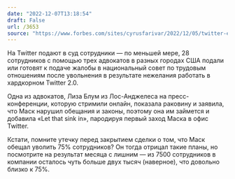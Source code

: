 ```yaml
---
date: "2022-12-07T13:18:54"
draft: False
url: /3653
source: "https://www.forbes.com/sites/cyrusfarivar/2022/12/05/twitter-elon-musk-lawyers/"
---
```


На Twitter подают в суд сотрудники — по меньшей мере, 28 сотрудников с помощью трех адвокатов в разных городах США подали или готовят к подаче жалобы в национальный совет по трудовым отношениям после увольнения в результате нежелания работать в хардкорном Twitter 2.0. 

Одна из адвокатов, Лиза Блум из Лос-Анджелеса на пресс-конференции, которую стримили онлайн, показала раковину и заявила, что Маск нарушил обещания и законы, поэтому она им займется и добавила «Let that sink in», пародируя первый заход Маска в офис Twitter.

Кстати, помните утечку перед закрытием сделки о том, что Маск обещал уволить 75% сотрудников? Он тогда отрицал такие планы, но посмотрите на результат месяца с лишним — из 7500 сотрудников в компании осталось чуть больше двух тысяч (наверное), что довольно близко к 75%.
